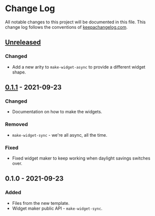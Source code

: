 # Change Log
All notable changes to this project will be documented in this file. This change log follows the conventions of [keepachangelog.com](http://keepachangelog.com/).

## [Unreleased]
### Changed
- Add a new arity to `make-widget-async` to provide a different widget shape.

## [0.1.1] - 2021-09-23
### Changed
- Documentation on how to make the widgets.

### Removed
- `make-widget-sync` - we're all async, all the time.

### Fixed
- Fixed widget maker to keep working when daylight savings switches over.

## 0.1.0 - 2021-09-23
### Added
- Files from the new template.
- Widget maker public API - `make-widget-sync`.

[Unreleased]: https://github.com/your-name/ukko/compare/0.1.1...HEAD
[0.1.1]: https://github.com/your-name/ukko/compare/0.1.0...0.1.1

